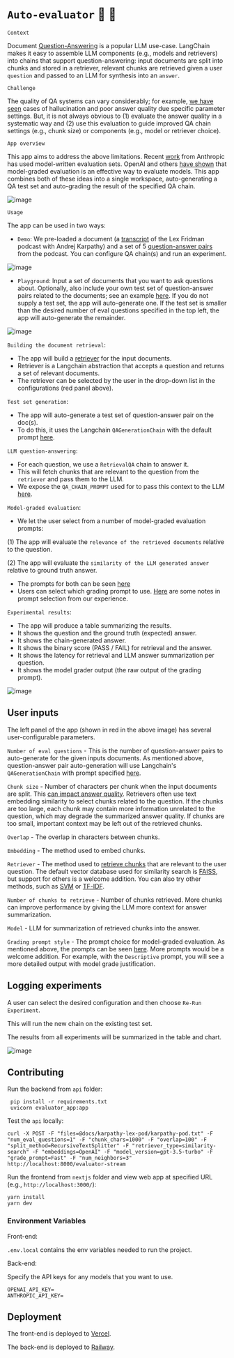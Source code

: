 # `Auto-evaluator` :brain: :memo:

`Context`

Document [Question-Answering](https://python.langchain.com/en/latest/use_cases/question_answering.html) is a popular LLM use-case. LangChain makes it easy to assemble LLM components (e.g., models and retrievers) into chains that support question-answering: input documents are split into chunks and stored in a retriever, relevant chunks are retrieved given a user `question` and passed to an LLM for synthesis into an `answer`.

`Challenge`

The quality of QA systems can vary considerably; for example, [we have seen](https://lancemartin.notion.site/lancemartin/Lex-GPT-a3ad671766d34f4a9a078da7adf9d382) cases of hallucination and poor answer quality due specific parameter settings. But, it is not always obvious to (1) evaluate the answer quality in a systematic way and (2) use this evaluation to guide improved QA chain settings (e.g., chunk size) or components (e.g., model or retriever choice).


`App overview`

This app aims to address the above limitations. Recent [work](https://arxiv.org/abs/2212.09251) from Anthropic has used model-written evaluation sets. OpenAI and others [have shown](https://github.com/openai/evals/blob/main/evals/registry/modelgraded/closedqa.yaml) that model-graded evaluation is an effective way to evaluate models. This app combines both of these ideas into a single workspace, auto-generating a QA test set and auto-grading the result of the specified QA chain.

![image](https://user-images.githubusercontent.com/122662504/235393525-be89ef39-2f72-4b61-b8ee-add6a14796b9.png)

`Usage`

The app can be used in two ways:

- `Demo`: We pre-loaded a document (a [transcript](https://youtu.be/OYsYgzzsdT0) of the Lex Fridman podcast with Andrej Karpathy) and a set of 5 [question-answer pairs](https://github.com/langchain-ai/auto-evaluator/blob/main/api/docs/karpathy-lex-pod/karpathy-pod-eval.csv) from the podcast. You can configure QA chain(s) and run an experiment.

![image](https://user-images.githubusercontent.com/122662504/234627824-2304f741-9f7b-4252-bdb4-ef2bdfd8139a.png)

- `Playground`: Input a set of documents that you want to ask questions about. Optionally, also include your own test set of question-answer pairs related to the documents; see an example [here](https://github.com/langchain-ai/auto-evaluator/tree/main/api/docs/karpathy-lex-pod). If you do not supply a test set, the app will auto-generate one. If the test set is smaller than the desired number of eval questions specified in the top left, the app will auto-generate the remainder.

![image](https://user-images.githubusercontent.com/122662504/234629201-4c17b411-f910-476b-9bf6-1246c7c5a307.png)

`Building the document retrieval`:

- The app will build a [retriever](https://blog.langchain.dev/retrieval/) for the input documents.
- Retriever is a Langchain abstraction that accepts a question and returns a set of relevant documents.
- The retriever can be selected by the user in the drop-down list in the configurations (red panel above).

`Test set generation`:

- The app will auto-generate a test set of question-answer pair on the doc(s).
- To do this, it uses the Langchain `QAGenerationChain` with the default prompt [here](https://github.com/hwchase17/langchain/blob/master/langchain/chains/qa_generation/prompt.py).

`LLM question-answering`:

- For each question, we use a `RetrievalQA` chain to answer it.
- This will fetch chunks that are relevant to the question from the `retriever` and pass them to the LLM.
- We expose the `QA_CHAIN_PROMPT` used for to pass this context to the LLM [here](https://github.com/langchain-ai/auto-evaluator/blob/main/api/text_utils.py).

`Model-graded evaluation`:

- We let the user select from a number of model-graded evaluation prompts:

(1) The app will evaluate the `relevance of the retrieved documents` relative to the question.

(2) The app will evaluate the `similarity of the LLM generated answer` relative to ground truth answer.

- The prompts for both can be seen [here](https://github.com/dankolesnikov/evaluator-app/blob/main/api/text_utils.py)
- Users can select which grading prompt to use. [Here](https://rlancemartin.notion.site/Auto-Evaluator-Opportunities-7b3459dc2ae34440ae3481fe6f43ba40) are some notes in prompt selection from our experience.

`Experimental results`:

- The app will produce a table summarizing the results.
- It shows the question and the ground truth (expected) answer.
- It shows the chain-generated answer.
- It shows the binary score (PASS / FAIL) for retrieval and the answer.
- It shows the latency for retrieval and LLM answer summarization per question.
- It shows the model grader output (the raw output of the grading prompt).

![image](https://user-images.githubusercontent.com/122662504/235396320-e392f912-977c-4871-b1d2-bd7a8be128a1.png)

## User inputs

The left panel of the app (shown in red in the above image) has several user-configurable parameters.

`Number of eval questions` - This is the number of question-answer pairs to auto-generate for the given inputs documents. As mentioned above, question-answer pair auto-generation will use Langchain's `QAGenerationChain` with prompt specified [here](https://github.com/hwchase17/langchain/blob/master/langchain/chains/qa_generation/prompt.py).

`Chunk size` - Number of characters per chunk when the input documents are split. This [can impact answer quality](https://lancemartin.notion.site/lancemartin/Q-A-assistant-limitations-f576bf55b61c44e0970330ac3883315e). Retrievers often use text embedding similarity to select chunks related to the question. If the chunks are too large, each chunk may contain more information unrelated to the question, which may degrade the summarized answer quality. If chunks are too small, important context may be left out of the retrieved chunks.

`Overlap` - The overlap in characters between chunks.

`Embedding` - The method used to embed chunks.

`Retriever` - The method used to [retrieve chunks](https://blog.langchain.dev/retrieval/) that are relevant to the user question. The default vector database used for similarity search is [FAISS](https://github.com/dankolesnikov/evaluator-app/blob/235105642ff1d0ab15be87be7328df71b403268b/api/evaluator_app.py#L131), but support for others is a welcome addition. You can also try other methods, such as [SVM](https://twitter.com/karpathy/status/1647025230546886658) or [TF-IDF](https://en.wikipedia.org/wiki/Tf%E2%80%93idf).

`Number of chunks to retrieve` - Number of chunks retrieved. More chunks can improve performance by giving the LLM more context for answer summarization.

`Model` - LLM for summarization of retrieved chunks into the answer.

`Grading prompt style` - The prompt choice for model-graded evaluation. As mentioned above, the prompts can be seen [here](https://github.com/dankolesnikov/evaluator-app/blob/main/api/text_utils.py). More prompts would be a welcome addition. For example, with the `Descriptive` prompt, you will see a more detailed output with model grade justification.

## Logging experiments

A user can select the desired configuration and then choose `Re-Run Experiment`.

This will run the new chain on the existing test set.

The results from all experiments will be summarized in the table and chart.

![image](https://user-images.githubusercontent.com/122662504/235396398-5fbf2821-d47f-4496-b8c7-201c9b7e66bc.png)

## Contributing

Run the backend from `api` folder:

```
 pip install -r requirements.txt
 uvicorn evaluator_app:app
 ```

Test the `api` locally:

```
curl -X POST -F "files=@docs/karpathy-lex-pod/karpathy-pod.txt" -F "num_eval_questions=1" -F "chunk_chars=1000" -F "overlap=100" -F "split_method=RecursiveTextSplitter" -F "retriever_type=similarity-search" -F "embeddings=OpenAI" -F "model_version=gpt-3.5-turbo" -F "grade_prompt=Fast" -F "num_neighbors=3" http://localhost:8000/evaluator-stream
```

Run the frontend from `nextjs` folder and view web app at specified URL (e.g., `http://localhost:3000/`):

```
yarn install
yarn dev
```

### Environment Variables

Front-end: 

`.env.local` contains the env variables needed to run the project. 

Back-end:

Specify the API keys for any models that you want to use.

```
OPENAI_API_KEY=
ANTHROPIC_API_KEY=
```

## Deployment

The front-end is deployed to [Vercel](https://vercel.com/).

The back-end is deployed to [Railway](https://railway.app/).
